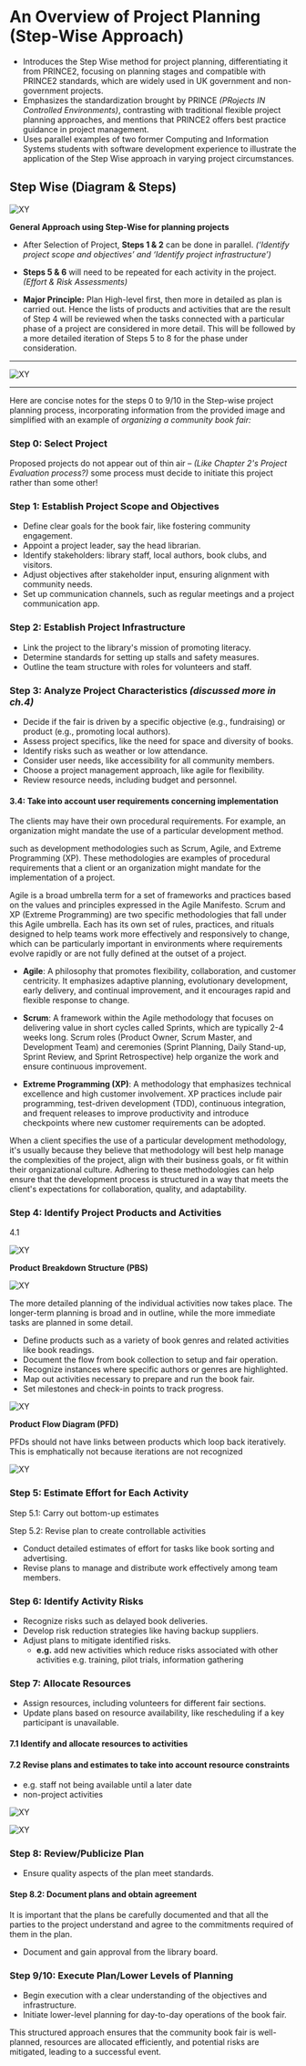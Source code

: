 # An Overview of Project Planning (Step-Wise Approach)

- Introduces the Step Wise method for project planning, differentiating it from PRINCE2, focusing on planning stages and compatible with PRINCE2 standards, which are widely used in UK government and non-government projects.
- Emphasizes the standardization brought by PRINCE *(PRojects IN Controlled Environments)*, contrasting with traditional flexible project planning approaches, and mentions that PRINCE2 offers best practice guidance in project management.
- Uses parallel examples of two former Computing and Information Systems students with software development experience to illustrate the application of the Step Wise approach in varying project circumstances.

## Step Wise (Diagram & Steps)

![XY](./static/SPM_29.png)

**General Approach using Step-Wise for planning projects**

- After Selection of Project, **Steps 1 & 2** can be done in parallel. *(‘Identify project scope and objectives’ and ‘Identify project infrastructure’)*

- **Steps 5 & 6** will need to be repeated for each activity in the project. *(Effort & Risk Assessments)*

- **Major Principle:** Plan High-level first, then more in detailed as plan is carried out. Hence the lists of products and activities that are the result of Step 4 will be reviewed when the tasks connected with a particular phase of a project are considered in more detail. This will be followed by a more detailed iteration of Steps 5 to 8 for the phase under consideration.

---

![XY](./static/SPM_30.png)

---


Here are concise notes for the steps 0 to 9/10 in the Step-wise project planning process, incorporating information from the provided image and simplified with an example of *organizing a community book fair:*

###  Step 0: Select Project
Proposed projects do not appear out of thin air – *(Like Chapter 2's Project Evaluation process?)* some process must decide to initiate this project rather than some other!

### Step 1: Establish Project Scope and Objectives
- Define clear goals for the book fair, like fostering community engagement.
- Appoint a project leader, say the head librarian.
- Identify stakeholders: library staff, local authors, book clubs, and visitors.
- Adjust objectives after stakeholder input, ensuring alignment with community needs.
- Set up communication channels, such as regular meetings and a project communication app.

### Step 2: Establish Project Infrastructure
- Link the project to the library's mission of promoting literacy.
- Determine standards for setting up stalls and safety measures.
- Outline the team structure with roles for volunteers and staff.

### Step 3: Analyze Project Characteristics *(discussed more in ch.4)*
- Decide if the fair is driven by a specific objective (e.g., fundraising) or product (e.g., promoting local authors).
- Assess project specifics, like the need for space and diversity of books.
- Identify risks such as weather or low attendance.
- Consider user needs, like accessibility for all community members.
- Choose a project management approach, like agile for flexibility.
- Review resource needs, including budget and personnel.


#### 3.4: Take into account user requirements concerning implementation

The clients may have their own procedural requirements. For example, an organization might mandate the
use of a particular development method.

such as development methodologies such as Scrum, Agile, and Extreme Programming (XP). These methodologies are examples of procedural requirements that a client or an organization might mandate for the implementation of a project. 

Agile is a broad umbrella term for a set of frameworks and practices based on the values and principles expressed in the Agile Manifesto. Scrum and XP (Extreme Programming) are two specific methodologies that fall under this Agile umbrella. Each has its own set of rules, practices, and rituals designed to help teams work more effectively and responsively to change, which can be particularly important in environments where requirements evolve rapidly or are not fully defined at the outset of a project.

- **Agile**: A philosophy that promotes flexibility, collaboration, and customer centricity. It emphasizes adaptive planning, evolutionary development, early delivery, and continual improvement, and it encourages rapid and flexible response to change.

- **Scrum**: A framework within the Agile methodology that focuses on delivering value in short cycles called Sprints, which are typically 2-4 weeks long. Scrum roles (Product Owner, Scrum Master, and Development Team) and ceremonies (Sprint Planning, Daily Stand-up, Sprint Review, and Sprint Retrospective) help organize the work and ensure continuous improvement.

- **Extreme Programming (XP)**: A methodology that emphasizes technical excellence and high customer involvement. XP practices include pair programming, test-driven development (TDD), continuous integration, and frequent releases to improve productivity and introduce checkpoints where new customer requirements can be adopted.

When a client specifies the use of a particular development methodology, it's usually because they believe that methodology will best help manage the complexities of the project, align with their business goals, or fit within their organizational culture. Adhering to these methodologies can help ensure that the development process is structured in a way that meets the client's expectations for collaboration, quality, and adaptability.

### Step 4: Identify Project Products and Activities

4.1

![XY](./static/SPM_31.png)

**Product Breakdown Structure (PBS)**

![XY](./static/SPM_32.png)

The more detailed planning of the individual activities now takes place. The longer-term planning is broad
and in outline, while the more immediate tasks are planned in some detail.

- Define products such as a variety of book genres and related activities like book readings.
- Document the flow from book collection to setup and fair operation.
- Recognize instances where specific authors or genres are highlighted.
- Map out activities necessary to prepare and run the book fair.
- Set milestones and check-in points to track progress.

![XY](./static/SPM_33.png)

**Product Flow Diagram (PFD)**

PFDs should not have links between products which loop back iteratively. This is emphatically not because
iterations are not recognized


![XY](./static/SPM_34.png)


### Step 5: Estimate Effort for Each Activity

Step 5.1: Carry out bottom-up estimates

Step 5.2: Revise plan to create controllable activities


- Conduct detailed estimates of effort for tasks like book sorting and advertising.
- Revise plans to manage and distribute work effectively among team members.

### Step 6: Identify Activity Risks
- Recognize risks such as delayed book deliveries.
- Develop risk reduction strategies like having backup suppliers.
- Adjust plans to mitigate identified risks.
    - **e.g.** add new activities which reduce risks
associated with other activities e.g. training, pilot
trials, information gathering

### Step 7: Allocate Resources
- Assign resources, including volunteers for different fair sections.
- Update plans based on resource availability, like rescheduling if a key participant is unavailable.

#### 7.1 Identify and allocate resources to activities

#### 7.2 Revise plans and estimates to take into account resource constraints
* e.g. staff not being available until a later date
* non-project activities


![XY](./static/SPM_35.png)

![XY](./static/SPM_36.png)


### Step 8: Review/Publicize Plan
- Ensure quality aspects of the plan meet standards.

#### Step 8.2: Document plans and obtain agreement
It is important that the plans be carefully documented and that all the parties to the project understand and agree to the commitments required of them in the plan.


- Document and gain approval from the library board.

### Step 9/10: Execute Plan/Lower Levels of Planning
- Begin execution with a clear understanding of the objectives and infrastructure.
- Initiate lower-level planning for day-to-day operations of the book fair.

This structured approach ensures that the community book fair is well-planned, resources are allocated efficiently, and potential risks are mitigated, leading to a successful event.
